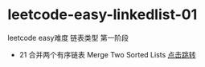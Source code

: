 # leetcode-easy-linkedlist-01

leetcode easy难度 链表类型 第一阶段

- 21 合并两个有序链表 Merge Two Sorted Lists [点击跳转](./src/main/java/org/cdp/skill/leetcode/MergeTwoSortedLists.java)
